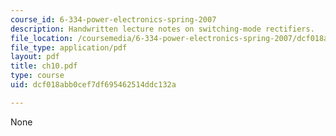 ```yaml
---
course_id: 6-334-power-electronics-spring-2007
description: Handwritten lecture notes on switching-mode rectifiers.
file_location: /coursemedia/6-334-power-electronics-spring-2007/dcf018abb0cef7df695462514ddc132a_ch10.pdf
file_type: application/pdf
layout: pdf
title: ch10.pdf
type: course
uid: dcf018abb0cef7df695462514ddc132a

---
```

None